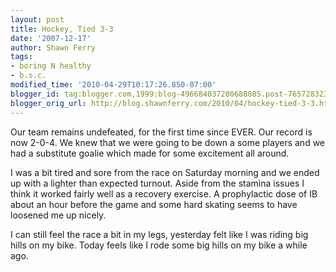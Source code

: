 ```yaml
---
layout: post
title: Hockey, Tied 3-3
date: '2007-12-17'
author: Shawn Ferry
tags:
- boring N healthy
- b.s.c.
modified_time: '2010-04-29T10:17:26.850-07:00'
blogger_id: tag:blogger.com,1999:blog-496684037280688885.post-7657283239599312617
blogger_orig_url: http://blog.shawnferry.com/2010/04/hockey-tied-3-3.html
---
```


Our team remains undefeated, for the first time since EVER. Our record is now
2-0-4. We knew that we were going to be down a some players and we had a
substitute goalie which made for some excitement all around.  
  
I was a bit tired and sore from the race on Saturday morning and we ended up
with a lighter than expected turnout. Aside from the stamina issues I think it
worked fairly well as a recovery exercise. A prophylactic dose of IB about an
hour before the game and some hard skating seems to have loosened me up
nicely.  
  
I can still feel the race a bit in my legs, yesterday felt like I was riding
big hills on my bike. Today feels like I rode some big hills on my bike a
while ago.

